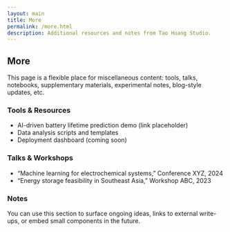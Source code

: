 ```yaml
---
layout: main
title: More
permalink: /more.html
description: Additional resources and notes from Tao Huang Studio.
---
```


## More

This page is a flexible place for miscellaneous content: tools, talks, notebooks, supplementary materials, experimental notes, blog-style updates, etc.

### Tools & Resources

- AI-driven battery lifetime prediction demo (link placeholder)  
- Data analysis scripts and templates  
- Deployment dashboard (coming soon)  

### Talks & Workshops

- “Machine learning for electrochemical systems,” Conference XYZ, 2024  
- “Energy storage feasibility in Southeast Asia,” Workshop ABC, 2023  

### Notes

You can use this section to surface ongoing ideas, links to external write-ups, or embed small components in the future.
